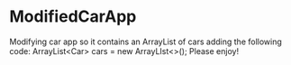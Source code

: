# ModifiedCarApp
Modifying car app so it contains an ArrayList of cars adding the following code: ArrayList&lt;Car> cars = new ArrayLIst&lt;>();
Please enjoy!
